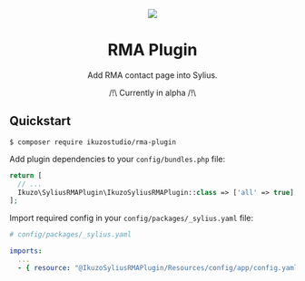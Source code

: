 <p align="center">
    <a href="https://sylius.com" target="_blank">
        <img src="https://demo.sylius.com/assets/shop/img/logo.png" />
    </a>
</p>

<h1 align="center">RMA Plugin</h1>

<p align="center">Add RMA contact page into Sylius.</p>
<p align="center">/!\ Currently in alpha /!\</p>

## Quickstart


```
$ composer require ikuzostudio/rma-plugin
```

Add plugin dependencies to your `config/bundles.php` file:

```php
return [
  // ...
  Ikuzo\SyliusRMAPlugin\IkuzoSyliusRMAPlugin::class => ['all' => true],
];
```

Import required config in your `config/packages/_sylius.yaml` file:

```yaml
# config/packages/_sylius.yaml

imports:
  ...
  - { resource: "@IkuzoSyliusRMAPlugin/Resources/config/app/config.yaml"}
```